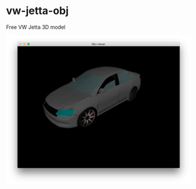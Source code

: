 # vw-jetta-obj

Free VW Jetta 3D model

![alt text][logo]

[logo]: https://github.com/taravkov/vw-jetta-obj/raw/master/img/screen.png "VW Jetta"
